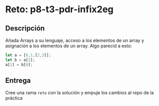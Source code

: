 # Reto: p8-t3-pdr-infix2eg

## Descripción

Añada Arrays a su lenguaje, acceso a los elementos de un array y asignación a los elementos de un array.
Algo parecid a esto:

```js
let a = [6,1,[2,3]];
let b = a[2];
a[1] = b[0];
```

## Entrega

Cree una rama `reto` con la solución y empuje los cambios al repo de la práctica

